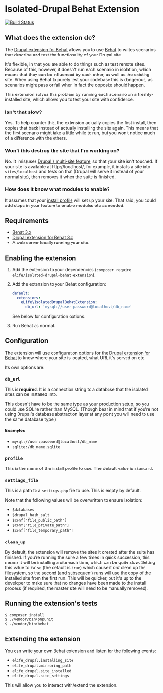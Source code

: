Isolated-Drupal Behat Extension
===============================

[![Build Status](https://travis-ci.org/elifesciences/isolated-drupal-behat-extension.svg?branch=master)](https://travis-ci.org/elifesciences/isolated-drupal-behat-extension)

What does the extension do?
---------------------------

The [Drupal extension for Behat](https://github.com/jhedstrom/drupalextension) allows you to use [Behat](https://github.com/behat/behat) to writes scenarios that describe and test the functionality of your Drupal site.

It's flexible, in that you are able to do things such as test remote sites. Because of this, however, it doesn't run each scenario in isolation, which means that they can be influenced by each other, as well as the existing site. When using Behat to purely test your codebase this is dangerous, as scenarios might pass or fail when in fact the opposite should happen.

This extension solves this problem by running each scenario on a freshly-installed site, which allows you to test your site with confidence.

### Isn't that slow?

Yes. To help counter this, the extension actually copies the first install, then copies that back instead of actually installing the site again. This means that the first scenario might take a little while to run, but you won't notice much of a difference with the others.

### Won't this destroy the site that I'm working on?

No. It (mis)uses [Drupal's multi-site feature](https://www.drupal.org/documentation/install/multi-site), so that your site isn't touched. If your site is available at http://localhost/, for example, it installs a site into `sites/localhost` and tests on that (Drupal will serve it instead of your normal site), then removes it when the suite is finished.

### How does it know what modules to enable?

It assumes that your [install profile](https://www.drupal.org/node/306267) will set up your site. That said, you could add steps in your feature to enable modules etc as needed.

Requirements
------------

* [Behat 3.x](https://github.com/behat/behat)
* [Drupal extension for Behat 3.x](https://github.com/jhedstrom/drupalextension)
* A web server locally running your site.

Enabling the extension
----------------------

1. Add the extension to your dependencies (`composer require elife/isolated-drupal-behat-extension`).

2. Add the extension to your Behat configuration:

    ```yaml
    default:
      extensions:
        eLife\IsolatedDrupalBehatExtension:
          db_url: 'mysql://user:password@localhost/db_name'
    ```

    See below for configuration options.

3. Run Behat as normal.

Configuration
-------------

The extension will use configuration options for the [Drupal extension for Behat](https://github.com/jhedstrom/drupalextension) to know where your site is located, what URL it's served on etc.

Its own options are:

### `db_url`

This is **required**. It is a connection string to a database that the isolated sites can be installed into.

This doesn't have to be the same type as your production setup, so you could use SQLite rather than MySQL. (Though bear in mind that if you're not using Drupal's database abstraction layer at any point you will need to use the same database type.)

#### Examples 

* `mysql://user:password@localhost/db_name`
* `sqlite:/db_name.sqlite`

### `profile`

This is the name of the install profile to use. The default value is `standard`.

### `settings_file`

This is a path to a `settings.php` file to use. This is empty by default.

Note that the following values will be overwritten to ensure isolation:

* `$databases`
* `$drupal_hash_salt`
* `$conf["file_public_path"]`
* `$conf["file_private_path"]`
* `$conf["file_temporary_path"]`

### `clean_up`

By default, the extension will remove the sites it created after the suite has finished. If you're running the suite a few times in quick succession, this means it will be installing a site each time, which can be quite slow. Setting this value to `false` (the default is `true`) which cause it *not* clean up the filesystem, so the second (and subsequent) runs will use the copy of the installed site from the first run. This will be quicker, but it's up to the developer to make sure that no changes have been made to the install process (if required, the master site will need to be manually removed).

Running the extension's tests
-----------------------------

```bash
$ composer install
$ ./vendor/bin/phpunit
$ ./vendor/bin/behat
```

Extending the extension
-----------------------

You can write your own Behat extension and listen for the following events:

* `elife_drupal.installing_site`
* `elife_drupal.mirroring_path`
* `elife_drupal.site_installed`
* `elife_drupal.site_settings`

This will allow you to interact with/extend the extension.
